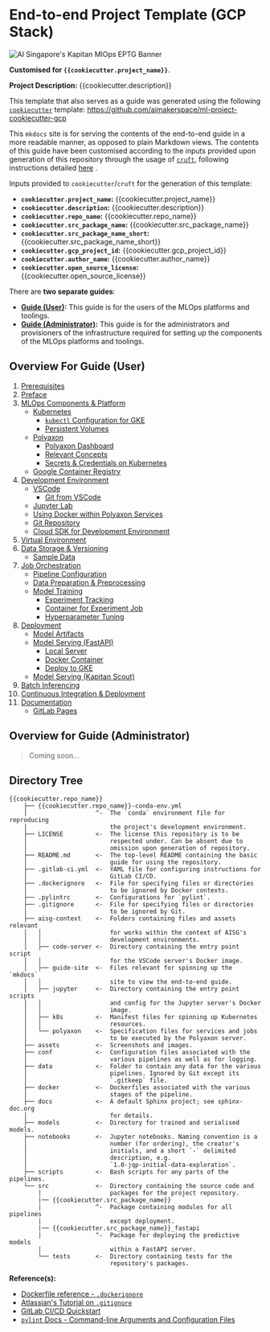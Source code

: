 # End-to-end Project Template (GCP Stack)

![AI Singapore's Kapitan MlOps EPTG Banner](../assets/images/kapitan-mlops-eptg-banner.png)

__Customised for `{{cookiecutter.project_name}}`__.

__Project Description:__ {{cookiecutter.description}}

This template that also serves as a guide was generated using the
following
[`cookiecutter`](https://cookiecutter.readthedocs.io/en/stable/)
template:
https://github.com/aimakerspace/ml-project-cookiecutter-gcp

This `mkdocs` site is for serving the contents of the end-to-end
guide in a more readable manner, as opposed to plain
Markdown views. The contents of this guide have been customised
according to the inputs provided upon generation of this repository
through the usage of [`cruft`](https://cruft.github.io/cruft/),
following instructions detailed
[here](https://github.com/aimakerspace/ml-project-cookiecutter-gcp/blob/master/README.md)
.

Inputs provided to `cookiecutter`/`cruft` for the generation of this
template:

- __`cookiecutter.project_name`:__ {{cookiecutter.project_name}}
- __`cookiecutter.description`:__ {{cookiecutter.description}}
- __`cookiecutter.repo_name`:__ {{cookiecutter.repo_name}}
- __`cookiecutter.src_package_name`:__ {{cookiecutter.src_package_name}}
- __`cookiecutter.src_package_name_short`:__ {{cookiecutter.src_package_name_short}}
- __`cookiecutter.gcp_project_id`:__ {{cookiecutter.gcp_project_id}}
- __`cookiecutter.author_name`:__ {{cookiecutter.author_name}}
- __`cookiecutter.open_source_license`:__ {{cookiecutter.open_source_license}}

There are __two separate guides__:

- __[Guide (User)](./guide-for-user/01-prerequisites):__ This guide is for the users of
  the MLOps platforms and toolings.
- __[Guide (Administrator)](./guide-for-admin/01-prerequisites):__ This guide is for
  the administrators and provisioners of the infrastructure required
  for setting up the components of the MLOps platforms and toolings.

## Overview For Guide (User)

1. [Prerequisites](./guide-for-user/01-prerequisites.md)
2. [Preface](./guide-for-user/02-preface.md)
3. [MLOps Components & Platform](./guide-for-user/03-mlops-components-platform.md)
    - [Kubernetes](./guide-for-user/03-mlops-components-platform.md#kubernetes)
        - [`kubectl` Configuration for GKE](./guide-for-user/03-mlops-components-platform.md#kubectl-configuration-for-gke)
        - [Persistent Volumes](./guide-for-user/03-mlops-components-platform.md#persistent-volumes)
    - [Polyaxon](./guide-for-user/03-mlops-components-platform.md#polyaxon)
        - [Polyaxon Dashboard](./guide-for-user/03-mlops-components-platform.md#polyaxon-dashboard)
        - [Relevant Concepts](./guide-for-user/03-mlops-components-platform.md#relevant-concepts)
        - [Secrets & Credentials on Kubernetes](./guide-for-user/03-mlops-components-platform.md#secrets-credentials-on-kubernetes)
    - [Google Container Registry](./guide-for-user/03-mlops-components-platform.md#google-container-registry)
4. [Development Environment](./guide-for-user/04-dev-env.md)
    - [VSCode](./guide-for-user/04-dev-env.md#vscode)
        - [Git from VSCode](./guide-for-user/04-dev-env.md#git-from-vscode)
    - [Jupyter Lab](./guide-for-user/04-dev-env.md#jupyter-lab)
    - [Using Docker within Polyaxon Services](./guide-for-user/04-dev-env.md#using-docker-within-polyaxon-services)
    - [Git Repository](./guide-for-user/04-dev-env.md#git-repository)
    - [Cloud SDK for Development Environment](./guide-for-user/04-dev-env.md#cloud-sdk-for-development-environment)
5. [Virtual Environment](./guide-for-user/05-virtual-env.md)
6. [Data Storage & Versioning](./guide-for-user/06-data-storage-versioning.md)
    - [Sample Data](./guide-for-user/06-data-storage-versioning.md#sample-data)
7. [Job Orchestration](./guide-for-user/07-job-orchestration.md)
    - [Pipeline Configuration](./guide-for-user/07-job-orchestration.md#pipeline-configuration)
    - [Data Preparation & Preprocessing](./guide-for-user/07-job-orchestration.md#data-preparation-preprocessing)
    - [Model Training](./guide-for-user/07-job-orchestration.md#model-training)
        - [Experiment Tracking](./guide-for-user/07-job-orchestration.md#experiment-tracking)
        - [Container for Experiment Job](./guide-for-user/07-job-orchestration.md#container-for-experiment-job)
        - [Hyperparameter Tuning](./guide-for-user/07-job-orchestration.md#hyperparameter-tuning)
8. [Deployment](./guide-for-user/08-deployment.md)
    - [Model Artifacts](./guide-for-user/08-deployment.md#model-artifacts)
    - [Model Serving (FastAPI)](./guide-for-user/08-deployment.md#model-serving-fastapi)
        - [Local Server](./guide-for-user/08-deployment.md#local-server)
        - [Docker Container](./guide-for-user/08-deployment.md#docker-container)
        - [Deploy to GKE](./guide-for-user/08-deployment.md#deploy-to-gke)
    - [Model Serving (Kapitan Scout)](./guide-for-user/08-deployment.md#model-serving-kapitan-scout)
9. [Batch Inferencing](./guide-for-user/09-batch-inferencing.md)
10. [Continuous Integration & Deployment](./guide-for-user/10-cicd.md)
11. [Documentation](./guide-for-user/11-documentation.md)
    - [GitLab Pages](./guide-for-user/11-documentation.md#gitlab-pages)

## Overview for Guide (Administrator)

> Coming soon...

## Directory Tree

```
{{cookiecutter.repo_name}}
    ├── {{cookiecutter.repo_name}}-conda-env.yml
    │                   ^-  The `conda` environment file for reproducing
    │                       the project's development environment.
    ├── LICENSE         <-  The license this repository is to be
    │                       respected under. Can be absent due to
    │                       omission upon generation of repository.
    ├── README.md       <-  The top-level README containing the basic
    │                       guide for using the repository.
    ├── .gitlab-ci.yml  <-  YAML file for configuring instructions for
    │                       GitLab CI/CD.
    ├── .dockerignore   <-  File for specifying files or directories
    │                       to be ignored by Docker contexts.
    ├── .pylintrc       <-  Configurations for `pylint`.
    ├── .gitignore      <-  File for specifying files or directories
    │                       to be ignored by Git.
    ├── aisg-context    <-  Folders containing files and assets relevant
    │   │                   for works within the context of AISG's
    │   │                   development environments.
    │   ├── code-server <-  Directory containing the entry point script
    │   │                   for the VSCode server's Docker image.
    │   ├── guide-site  <-  Files relevant for spinning up the `mkdocs`
    │   │                   site to view the end-to-end guide.
    │   ├── jupyter     <-  Directory containing the entry point scripts
    │   │                   and config for the Jupyter server's Docker
    │   │                   image.
    │   ├── k8s         <-  Manifest files for spinning up Kubernetes
    │   │                   resources.
    │   └── polyaxon    <-  Specification files for services and jobs
    │                       to be executed by the Polyaxon server.
    ├── assets          <-  Screenshots and images.
    ├── conf            <-  Configuration files associated with the
    │                       various pipelines as well as for logging.
    ├── data            <-  Folder to contain any data for the various
    │                       pipelines. Ignored by Git except its
    │                       `.gitkeep` file.
    ├── docker          <-  Dockerfiles associated with the various
    │                       stages of the pipeline.
    ├── docs            <-  A default Sphinx project; see sphinx-doc.org
    │                       for details.
    ├── models          <-  Directory for trained and serialised models.
    ├── notebooks       <-  Jupyter notebooks. Naming convention is a
    │                       number (for ordering), the creator's
    │                       initials, and a short `-` delimited
    │                       description, e.g.
    │                       `1.0-jqp-initial-data-exploration`.
    ├── scripts         <-  Bash scripts for any parts of the pipelines.
    └── src             <-  Directory containing the source code and
        |                   packages for the project repository.
        |── {{cookiecutter.src_package_name}}
        |               ^-  Package containing modules for all pipelines
        |                   except deployment.
        |── {{cookiecutter.src_package_name}}_fastapi
        |               ^-  Package for deploying the predictive models
        |                   within a FastAPI server.
        └── tests       <-  Directory containing tests for the
                            repository's packages.
```

__Reference(s):__

- [Dockerfile reference - `.dockerignore`](https://docs.docker.com/engine/reference/builder/#dockerignore-file)
- [Atlassian's Tutorial on `.gitignore`](https://www.atlassian.com/git/tutorials/saving-changes/gitignore)
- [GitLab CI/CD Quickstart](https://docs.gitlab.com/ee/ci/quick_start/)
- [`pylint` Docs - Command-line Arguments and Configuration Files](https://pylint.pycqa.org/en/latest/user_guide/ide-integration.html?highlight=pylintrc#command-line-arguments-and-configuration-files)
